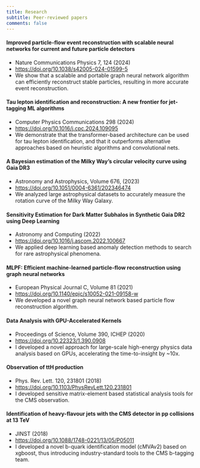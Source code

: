 ```yaml
---
title: Research
subtitle: Peer-reviewed papers
comments: false
---
```


#### Improved particle-flow event reconstruction with scalable neural networks for current and future particle detectors
- Nature Communications Physics 7, 124 (2024) 
- https://doi.org/10.1038/s42005-024-01599-5
- We show that a scalable and portable graph neural network algorithm can efficiently reconstruct stable particles, resulting in more accurate event reconstruction.

#### Tau lepton identification and reconstruction: A new frontier for jet-tagging ML algorithms
- Computer Physics Communications 298 (2024)
- https://doi.org/10.1016/j.cpc.2024.109095
- We demonstrate that the transformer-based architecture can be used for tau lepton identification, and that it outperforms alternative approaches based on heuristic algorithms and convolutional nets.

#### A Bayesian estimation of the Milky Way’s circular velocity curve using Gaia DR3
- Astronomy and Astrophysics, Volume 676, (2023)
- https://doi.org/10.1051/0004-6361/202346474
- We analyzed large astrophysical datasets to accurately measure the rotation curve of the Milky Way Galaxy.

#### Sensitivity Estimation for Dark Matter Subhalos in Synthetic Gaia DR2 using Deep Learning
- Astronomy and Computing (2022)
- https://doi.org/10.1016/j.ascom.2022.100667 
- We applied deep learning based anomaly detection methods to search for rare astrophysical phenomena.

#### MLPF: Efficient machine-learned particle-flow reconstruction using graph neural networks
- European Physical Journal C, Volume 81 (2021)
- https://doi.org/10.1140/epjc/s10052-021-09158-w
- We developed a novel graph neural network based particle flow reconstruction algorithm.

#### Data Analysis with GPU-Accelerated Kernels
- Proceedings of Science, Volume 390, ICHEP (2020)
- https://doi.org/10.22323/1.390.0908
- I developed a novel approach for large-scale high-energy physics data analysis based on GPUs, accelerating the time-to-insight by ~10x.

#### Observation of ttH production
- Phys. Rev. Lett. 120, 231801 (2018)
- https://doi.org/10.1103/PhysRevLett.120.231801
- I developed sensitive matrix-element based statistical analysis tools for the CMS observation.

#### Identification of heavy-flavour jets with the CMS detector in pp collisions at 13 TeV
- JINST (2018)
- https://doi.org/10.1088/1748-0221/13/05/P05011
- I developed a novel b-quark identification model (cMVAv2) based on xgboost, thus introducing industry-standard tools to the CMS b-tagging team.
